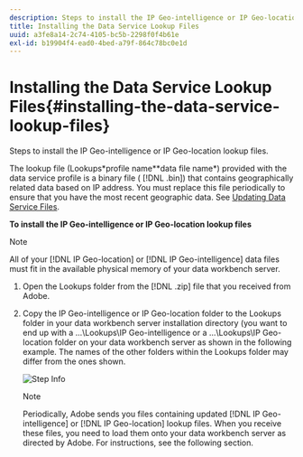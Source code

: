 ```yaml
---
description: Steps to install the IP Geo-intelligence or IP Geo-location lookup files.
title: Installing the Data Service Lookup Files
uuid: a3fe8a14-2c74-4105-bc5b-2298f0f4b61e
exl-id: b19904f4-ead0-4bed-a79f-864c78bc0e1d
---
```

# Installing the Data Service Lookup Files{#installing-the-data-service-lookup-files}

Steps to install the IP Geo-intelligence or IP Geo-location lookup files.

 The lookup file (Lookups\*profile name*\*data file name*) provided with the data service profile is a binary file ( [!DNL .bin]) that contains geographically related data based on IP address. You must replace this file periodically to ensure that you have the most recent geographic data. See [Updating Data Service Files](../../../../home/c-geo-oview/c-wk-data-svcs/c-updt-data-svc-files.md#concept-2b3d11e4cb814fc09add5de58a87045c).

**To install the IP Geo-intelligence or IP Geo-location lookup files**

>[!NOTE]
>
>All of your [!DNL IP Geo-location] or [!DNL IP Geo-intelligence] data files must fit in the available physical memory of your data workbench server.

1. Open the Lookups folder from the [!DNL .zip] file that you received from Adobe.
1. Copy the IP Geo-intelligence or IP Geo-location folder to the Lookups folder in your data workbench server installation directory (you want to end up with a ...\Lookups\IP Geo-intelligence or a ...\Lookups\IP Geo-location folder on your data workbench server as shown in the following example. The names of the other folders within the Lookups folder may differ from the ones shown.

   ![Step Info](assets/Geo_installLookups_dirIP.png)

   >[!NOTE]
   >
   >Periodically, Adobe sends you files containing updated [!DNL IP Geo-intelligence] or [!DNL IP Geo-location] lookup files. When you receive these files, you need to load them onto your data workbench server as directed by Adobe. For instructions, see the following section.
